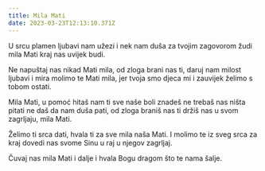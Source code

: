 ```yaml
---
title: Mila Mati
date: 2023-03-23T12:13:10.371Z
---
```

U srcu plamen ljubavi nam užezi
i nek nam duša za tvojim zagovorom žudi
mila Mati kraj nas uvijek budi.

Ne napuštaj nas nikad Mati mila,
od zloga brani nas ti,
daruj nam milost ljubavi i mira
molimo te Mati mila,
jer tvoja smo djeca mi
i zauvijek želimo s tobom ostati.

Mila Mati, u pomoć hitaš nam ti
sve naše boli znadeš ne trebaš nas ništa pitati
ne daš da nam duša pati, od zloga braniš nas ti
držiš nas u svom zagrljaju, mila Mati.

Želimo ti srca dati,
hvala ti za sve mila naša Mati.
I molimo te iz sveg srca za kraj
dovedi nas svome Sinu u raj
u njegov zagrljaj.

Čuvaj nas mila Mati i dalje
i hvala Bogu dragom što te nama šalje.